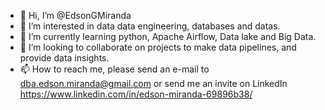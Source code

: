 - 👋 Hi, I’m @EdsonGMiranda
- 👀 I’m interested in data data engineering,  databases and datas.
- 🌱 I’m currently learning python, Apache Airflow, Data lake and Big Data.
- 💞️ I’m looking to collaborate on projects to make data pipelines, and provide data insights.
- 📫 How to reach me, please send an e-mail to dba.edson.miranda@gmail.com or send me an invite on LinkedIn  https://www.linkedin.com/in/edson-miranda-69896b38/

<!---
EdsonGMiranda/EdsonGMiranda is a ✨ special ✨ repository because its `README.md` (this file) appears on your GitHub profile.
You can click the Preview link to take a look at your changes.
--->

